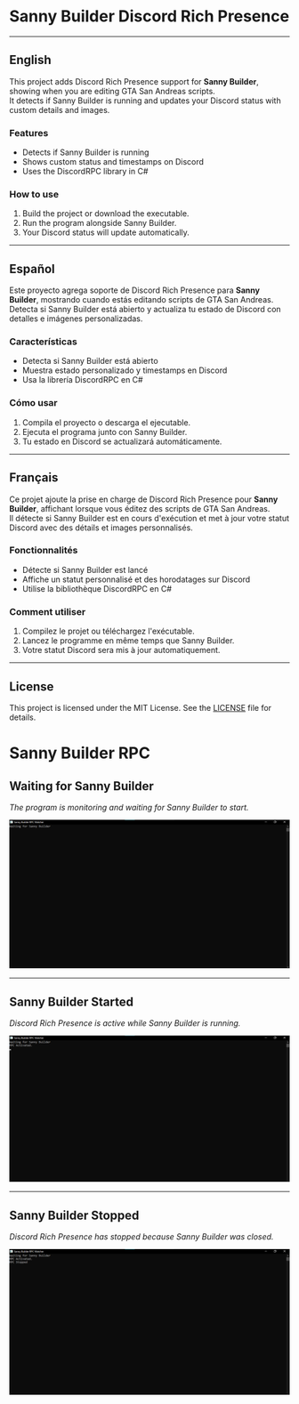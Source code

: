 # Sanny Builder Discord Rich Presence

---

## English

This project adds Discord Rich Presence support for **Sanny Builder**, showing when you are editing GTA San Andreas scripts.  
It detects if Sanny Builder is running and updates your Discord status with custom details and images.

### Features
- Detects if Sanny Builder is running
- Shows custom status and timestamps on Discord
- Uses the DiscordRPC library in C#

### How to use
1. Build the project or download the executable.
2. Run the program alongside Sanny Builder.
3. Your Discord status will update automatically.

---

## Español

Este proyecto agrega soporte de Discord Rich Presence para **Sanny Builder**, mostrando cuando estás editando scripts de GTA San Andreas.  
Detecta si Sanny Builder está abierto y actualiza tu estado de Discord con detalles e imágenes personalizadas.

### Características
- Detecta si Sanny Builder está abierto
- Muestra estado personalizado y timestamps en Discord
- Usa la librería DiscordRPC en C#

### Cómo usar
1. Compila el proyecto o descarga el ejecutable.
2. Ejecuta el programa junto con Sanny Builder.
3. Tu estado en Discord se actualizará automáticamente.

---

## Français

Ce projet ajoute la prise en charge de Discord Rich Presence pour **Sanny Builder**, affichant lorsque vous éditez des scripts de GTA San Andreas.  
Il détecte si Sanny Builder est en cours d'exécution et met à jour votre statut Discord avec des détails et images personnalisés.

### Fonctionnalités
- Détecte si Sanny Builder est lancé
- Affiche un statut personnalisé et des horodatages sur Discord
- Utilise la bibliothèque DiscordRPC en C#

### Comment utiliser
1. Compilez le projet ou téléchargez l'exécutable.
2. Lancez le programme en même temps que Sanny Builder.
3. Votre statut Discord sera mis à jour automatiquement.

---

## License

This project is licensed under the MIT License. See the [LICENSE](LICENSE) file for details.


# Sanny Builder RPC

## Waiting for Sanny Builder  
_The program is monitoring and waiting for Sanny Builder to start._

![Waiting for Sanny Builder](ImagesREFS/waiting.png)

---

## Sanny Builder Started  
_Discord Rich Presence is active while Sanny Builder is running._

![Sanny Builder Started](ImagesREFS/started.png)

---

## Sanny Builder Stopped  
_Discord Rich Presence has stopped because Sanny Builder was closed._

![Sanny Builder Stopped](ImagesREFS/stopped.png)
